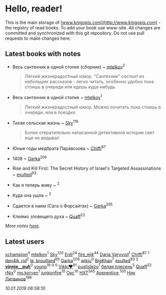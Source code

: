 # Hello, reader!
This is the main storage of [www.knigopis.com](http://www.knigopis.com) - the registry of read books.
To add your book use www-site. All changes are committed and synchronized with this git repository.
Do not use pull requests to make changes here.


## Latest books with notes
* Весь сантехник в одной стопке (сборник) ~ [mtelkov](users/115/115651235597791470259-google)<sup>2</sup>
    > Легкий жизнерадостный юмор. "Сантехник" состоит из небольших рассказов - легко читать, особенно удобно пока стоишь в очереди или едешь куда-нибудь.

* Весь сантехник в одной стопке ~ [mtelkov](users/115/115651235597791470259-google)<sup>1</sup>
    > Легкий жизнерадостный юмор. Можно почитать пока стоишь в очереди, или в поездке.

* Тихая сельская жизнь ~ [Sky](users/118/118049897850017649660-google)<sup>119</sup>
    > Более отвратительно написанной детективной истории свет еще не видывал

* Юные годы медбрата Паравозова ~ [Chiffi](users/105/105831994080785626680-google)<sup>87</sup>

* 1408 ~ [Garka](users/115/115753719718250012620-google)<sup>206</sup>

* Rise and Kill First: The Secret History of Israel's Targeted Assassinations ~ [exulted](users/100/100599204551896265722-google)<sup>93</sup>

* Как я теперь живу ~ [](users/262/262062207519652-facebook)<sup>2</sup>

* Куда она ушла ~ [](users/262/262062207519652-facebook)<sup>2</sup>

* Сдается в наем (Сага о Форсайтах) ~ [Garka](users/115/115753719718250012620-google)<sup>205</sup>

* Клеймо зловещего духа ~ [Quaff](users/122/12267158-vkontakte)<sup>22</sup>


_More notes [here](latest_books_with_notes.md)._


## Latest users
[vchampion](users/105/105498848601406552284-google)<sup>0</sup> 
[mtelkov](users/115/115651235597791470259-google)<sup>1</sup> 
[Sky](users/118/118049897850017649660-google)<sup>120</sup> 
[Erdi](users/104/104289450206538776186-googleplus)<sup>24</sup> 
[fire_ejik](users/329/32903202-vkontakte)<sup>44</sup> 
[Daria Varyvod](users/829/829893410524253-facebook)<sup>1</sup> 
[Chiffi](users/105/105831994080785626680-google)<sup>87</sup> 
[](users/232/2323247454404300-facebook)<sup>1</sup> 
[den4ik_rid](users/168/168389194-vkontakte)<sup>0</sup> 
[le_brouillard](users/133/13330781-vkontakte)<sup>69</sup> 
[Garka](users/115/115753719718250012620-google)<sup>206</sup> 
[wikju](users/107/107255524402462322556-google)<sup>0</sup> 
[BigKhan](users/117/117259947-yandex)<sup>7</sup> 
[exulted](users/100/100599204551896265722-google)<sup>93</sup> 
[](users/262/262062207519652-facebook)<sup>2</sup> 
[__vinnie__puh__](users/103/103918575476473107387-google)<sup>0</sup> 
[youno](users/302/302928912-vkontakte)<sup>19</sup> 
[](users/112/112326851664283893307-google)<sup>0</sup> 
[](users/112/112326851664283893307-googleplus)<sup>0</sup> 
[Vikki❤️](users/178/17876169737876636605-mailru)<sup>81</sup> 
[pustislezu](users/447/447379125-vkontakte)<sup>1</sup> 
[белая плесень](users/104/104448632954411726505-google)<sup>5</sup> 
[Quaff](users/122/12267158-vkontakte)<sup>22</sup> 
[rNix](users/227/22742452-yandex)<sup>0</sup> 
[ms.korven](users/192/192121371-vkontakte)<sup>1</sup> 
[junkonfire](users/260/260337584-vkontakte)<sup>10</sup> 
[Окс](users/102/102536471289425216982-google)<sup>16</sup> 
[HXT](users/100/100002563462782-facebook)<sup>345</sup> 
[Apprentice ](users/528/52821952-vkontakte)<sup>100</sup> 
[Ник Литвинов](users/241/241974816-vkontakte)<sup>188</sup> 


_10.01.2019 06:58:10_
